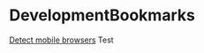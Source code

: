 DevelopmentBookmarks
====================
[Detect mobile browsers](http://detectmobilebrowsers.com/)
Test